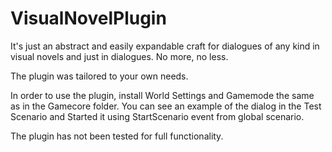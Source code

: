 # VisualNovelPlugin
 It's just an abstract and easily expandable craft for dialogues of any kind in visual novels and just in dialogues. No more, no less. 

The plugin was tailored to your own needs. 

In order to use the plugin, install World Settings and Gamemode the same as in the Gamecore folder.
You can see an example of the dialog in the Test Scenario and Started it using StartScenario event from global scenario. 

The plugin has not been tested for full functionality.
